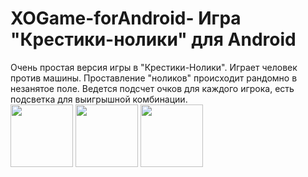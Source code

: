 # XOGame-forAndroid- Игра "Крестики-нолики" для  Android

Очень простая версия игры в "Крестики-Нолики". Играет человек против машины.
Проставление "ноликов" происходит рандомно в незанятое поле. Ведется подсчет очков для каждого игрока, есть подсветка для выигрышной комбинации.\
<img src="https://user-images.githubusercontent.com/104134879/230901322-7231c6f8-1b36-4f9e-9ebb-657cab6f891a.jpg" width="100">
<img src="https://user-images.githubusercontent.com/104134879/230901850-fef66f6a-5394-4a42-a6e2-f4394baeaa48.jpg" width="100">
<img src="https://user-images.githubusercontent.com/104134879/230901930-f5d2621e-ef2d-4bc0-bb8e-b42fd6e7e039.jpg" width="100">
